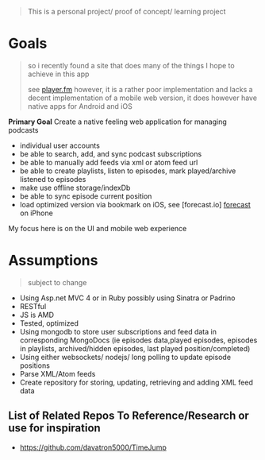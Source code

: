 > This is a personal project/ proof of concept/ learning project

Goals
=====
> so i recently found a site that does many of the things I hope to achieve in this app
>
> see [player.fm](http://player.fm)
> however, it is a rather poor implementation and lacks a decent implementation of a mobile web version,
> it does however have native apps for Android and iOS


**Primary Goal**
Create a native feeling web application for managing podcasts

*	individual user accounts
*	be able to search, add, and sync podcast subscriptions
*	be able to manually add feeds via xml or atom feed url
*	be able to create playlists, listen to episodes, mark played/archive listened to episodes
*	make use offline storage/indexDb
*	be able to sync episode current position
*	load optimized version via bookmark on iOS, see [forecast.io] [forecast] on iPhone




[forecast]: http://forecast.io/  "Forecast.io"

My focus here is on the UI and mobile web experience

Assumptions
===========
> subject to change
* Using Asp.net MVC 4 or in Ruby possibly using Sinatra or Padrino
* RESTful
* JS is AMD
* Tested, optimized
* Using mongodb to store user subscriptions and feed data in corresponding MongoDocs
	(ie episodes data,played episodes, episodes in playlists, archived/hidden episodes, last played position/completed)
* Using either websockets/ nodejs/ long polling to update episode positions
* Parse XML/Atom feeds
* Create repository for storing, updating, retrieving and adding XML feed data



List of Related Repos To Reference/Research or use for inspiration
------------------------------------------------------------------

* https://github.com/davatron5000/TimeJump
